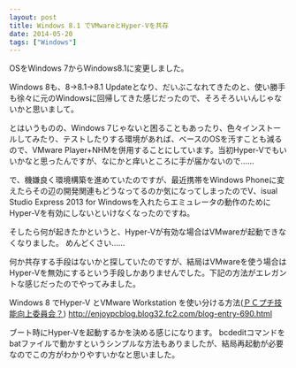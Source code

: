 ```yaml
---
layout: post
title: Windows 8.1 でVMwareとHyper-Vを共存
date: 2014-05-20
tags: ["Windows"]
---
```


OSをWindows 7からWindows8.1に変更しました。

Windows 8も、8→8.1→8.1 Updateとなり、だいぶこなれてきたのと、使い勝手も徐々に元のWindowsに回帰してきた感じだったので、そろそろいいんじゃないかと思いまして。

とはいうものの、Windows 7じゃないと困ることもあったり、色々インストールしてみたり、テストしたりする環境があれば、ベースのOSを汚すことも減るので、VMware Player+NHMを併用することにしています。当初Hyper-Vでもいいかなと思ったんですが、なにかと痒いところに手が届かないので......

で、機嫌良く環境構築を進めていたのですが、最近携帯をWindows Phoneに変えたらその辺の開発関連もどうなってるのか気になってしまったのでV、isual Studio Express 2013 for Windowsを入れたらエミュレータの動作のためにHyper-Vを有効にしないといけなくなったのですね。

そしたら何が起きたかというと、Hyper-Vが有効な場合はVMwareが起動できなくなりました。
めんどくさい......

何か共存する手段はないかと探していたのですが、結局はVMwareを使う場合はHyper-Vを無効にするという手段しかありませんでした。下記の方法がエレガントな感じだったのでやってみました。

Windows 8 でHyper-V とVMware Workstation を使い分ける方法([ＰＣプチ技能向上委員会？](http://enjoypcblog.blog32.fc2.com/))
http://enjoypcblog.blog32.fc2.com/blog-entry-690.html

ブート時にHyper-Vを起動するかを決める感じになります。
bcdeditコマンドをbatファイルで動かすというシンプルな方法もありましたが、結局再起動が必要なのでこの方がわかりやすいかなと思いました。